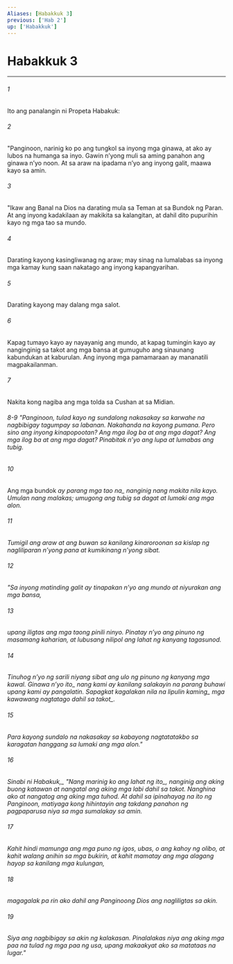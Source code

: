 ```yaml
---
Aliases: [Habakkuk 3]
previous: ['Hab 2']
up: ['Habakkuk']
---
```

# Habakkuk 3

***






















###### 1 










Ito ang panalangin ni Propeta Habakuk: 





















###### 2 










"Panginoon, narinig ko po ang tungkol sa inyong mga ginawa, at ako ay lubos na humanga sa inyo. Gawin nʼyong muli sa aming panahon ang ginawa nʼyo noon. At sa araw na ipadama nʼyo ang inyong galit, maawa kayo sa amin. 





















###### 3 










"Ikaw ang Banal na Dios na darating mula sa Teman at sa Bundok ng Paran. At ang inyong kadakilaan ay makikita sa kalangitan, at dahil dito pupurihin kayo ng mga tao sa mundo. 





















###### 4 










Darating kayong kasingliwanag ng araw; may sinag na lumalabas sa inyong mga kamay kung saan nakatago ang inyong kapangyarihan. 





















###### 5 










Darating kayong may dalang mga salot. 





















###### 6 










Kapag tumayo kayo ay nayayanig ang mundo, at kapag tumingin kayo ay nanginginig sa takot ang mga bansa at gumuguho ang sinaunang kabundukan at kaburulan. Ang inyong mga pamamaraan ay mananatili magpakailanman. 





















###### 7 










Nakita kong nagiba ang mga tolda sa Cushan at sa Midian.

###### 8-9 "Panginoon, tulad kayo ng sundalong nakasakay sa karwahe na nagbibigay tagumpay sa labanan. Nakahanda na kayong pumana. Pero sino ang inyong kinapopootan? Ang mga ilog ba at ang mga dagat? Ang mga ilog ba at ang mga dagat? Pinabitak nʼyo ang lupa at lumabas ang tubig. 





















###### 10 










Ang mga bundok <i class="trans-change">ay parang mga tao na_ nanginig nang makita nila kayo. Umulan nang malakas; umugong ang tubig sa dagat at lumaki ang mga alon. 





















###### 11 










Tumigil ang araw at ang buwan sa kanilang kinaroroonan sa kislap ng nagliliparan nʼyong pana at kumikinang nʼyong sibat. 





















###### 12 










"Sa inyong matinding galit ay tinapakan nʼyo ang mundo at niyurakan ang mga bansa, 





















###### 13 










upang iligtas ang mga taong pinili ninyo. Pinatay nʼyo ang pinuno ng masamang kaharian, at lubusang nilipol ang lahat ng kanyang tagasunod. 





















###### 14 










Tinuhog nʼyo ng sarili niyang sibat ang ulo ng pinuno ng kanyang mga kawal. <i class="trans-change">Ginawa nʼyo ito_ nang kami ay kanilang salakayin na parang buhawi upang kami ay pangalatin. Sapagkat kagalakan nila na lipulin <i class="trans-change">kaming_ mga kawawang nagtatago <i class="trans-change">dahil sa takot_. 





















###### 15 










Para kayong sundalo na nakasakay sa kabayong nagtatatakbo sa karagatan hanggang sa lumaki ang mga alon." 





















###### 16 










<i class="trans-change">Sinabi ni Habakuk,_ "Nang marinig ko <i class="trans-change">ang lahat ng ito_, nanginig ang aking buong katawan at nangatal ang aking mga labi dahil sa takot. Nanghina ako at nangatog ang aking mga tuhod. At dahil sa ipinahayag na ito ng Panginoon, matiyaga kong hihintayin ang takdang panahon ng pagpaparusa niya sa mga sumalakay sa amin. 





















###### 17 










Kahit hindi mamunga ang mga puno ng igos, ubas, o ang kahoy ng olibo, at kahit walang anihin sa mga bukirin, at kahit mamatay ang mga alagang hayop sa kanilang mga kulungan, 





















###### 18 










magagalak pa rin ako dahil ang Panginoong Dios ang nagliligtas sa akin. 





















###### 19 










Siya ang nagbibigay sa akin ng kalakasan. Pinalalakas niya ang aking mga paa na tulad ng mga paa ng usa, upang makaakyat ako sa matataas na lugar."
